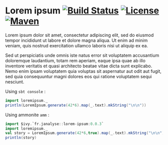 # Lorem ipsum [![Build Status][travisImg]][travisLink] [![License][licenseImg]][licenseLink] [![Maven][mavenImg]][mavenLink]

Lorem ipsum dolor sit amet, consectetur adipiscing elit,
sed do eiusmod tempor incididunt ut labore et dolore magna aliqua.
Ut enim ad minim veniam, quis nostrud exercitation ullamco laboris
nisi ut aliquip ex ea.

Sed ut perspiciatis unde omnis iste natus error sit voluptatem
accusantium doloremque laudantium, totam rem aperiam, eaque ipsa quae
ab illo inventore veritatis et quasi architecto beatae vitae dicta
sunt explicabo. Nemo enim ipsam voluptatem quia voluptas sit aspernatur
aut odit aut fugit, sed quia consequuntur magni dolores eos qui
ratione voluptatem sequi nesciunt.

Using `sbt console` :
```scala
import loremipsum._
println(LoremIpsum.generate(42*6).map(_.text).mkString("\n\n"))
```

Using ammonite `amm` :
```scala
import $ivy.`fr.janalyse::lorem-ipsum:0.0.3`
import loremipsum._
val story = LoremIpsum.generate(42*6,true).map(_.text).mkString("\n\n")
println(story)
```

[travisImg]: https://img.shields.io/travis/dacr/lorem-ipsum.svg
[travisImg2]: https://travis-ci.org/dacr/lorem-ipsum.png?branch=master
[travisLink]:https://travis-ci.org/dacr/lorem-ipsum

[mavenImg]: https://img.shields.io/maven-central/v/fr.janalyse/naturalsort_2.12.svg
[mavenImg2]: https://maven-badges.herokuapp.com/maven-central/fr.janalyse/naturalsort_2.12/badge.svg
[mavenLink]: https://search.maven.org/#search%7Cga%7C1%7Cfr.janalyse.lorem-ipsum

[licenseImg]: https://img.shields.io/github/license/dacr/lorem-ipsum.svg
[licenseImg2]: https://img.shields.io/:license-apache2-blue.svg
[licenseLink]: LICENSE
